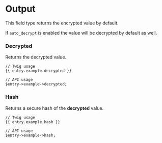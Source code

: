 # Output

This field type returns the encrypted value by default.

If `auto_decrypt` is enabled the value will be decrypted by default as well.

### Decrypted

Returns the decrypted value.

```
// Twig usage
{{ entry.example.decrypted }}

// API usage
$entry->example->decrypted;
```

### Hash

Returns a secure hash of the **decrypted** value.

```
// Twig usage
{{ entry.example.hash }}

// API usage
$entry->example->hash;
```